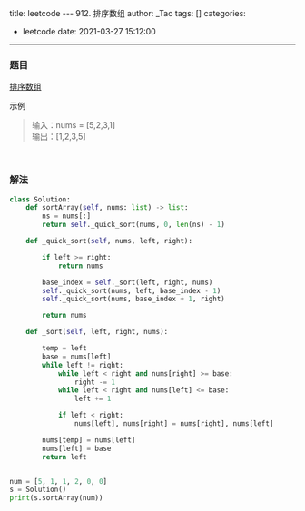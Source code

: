 title: leetcode --- 912. 排序数组
author: _Tao
tags: []
categories:
  - leetcode
date: 2021-03-27 15:12:00
---
### 题目

[排序数组](https://leetcode-cn.com/problems/sort-an-array/)

示例
> 输入：nums = [5,2,3,1] <br/>
输出：[1,2,3,5]

 
### 解法
```python
class Solution:
    def sortArray(self, nums: list) -> list:
        ns = nums[:]
        return self._quick_sort(nums, 0, len(ns) - 1)

    def _quick_sort(self, nums, left, right):

        if left >= right:
            return nums

        base_index = self._sort(left, right, nums)
        self._quick_sort(nums, left, base_index - 1)
        self._quick_sort(nums, base_index + 1, right)

        return nums

    def _sort(self, left, right, nums):

        temp = left
        base = nums[left]
        while left != right:
            while left < right and nums[right] >= base:
                right -= 1
            while left < right and nums[left] <= base:
                left += 1

            if left < right:
                nums[left], nums[right] = nums[right], nums[left]

        nums[temp] = nums[left]
        nums[left] = base
        return left


num = [5, 1, 1, 2, 0, 0]
s = Solution()
print(s.sortArray(num))

```
